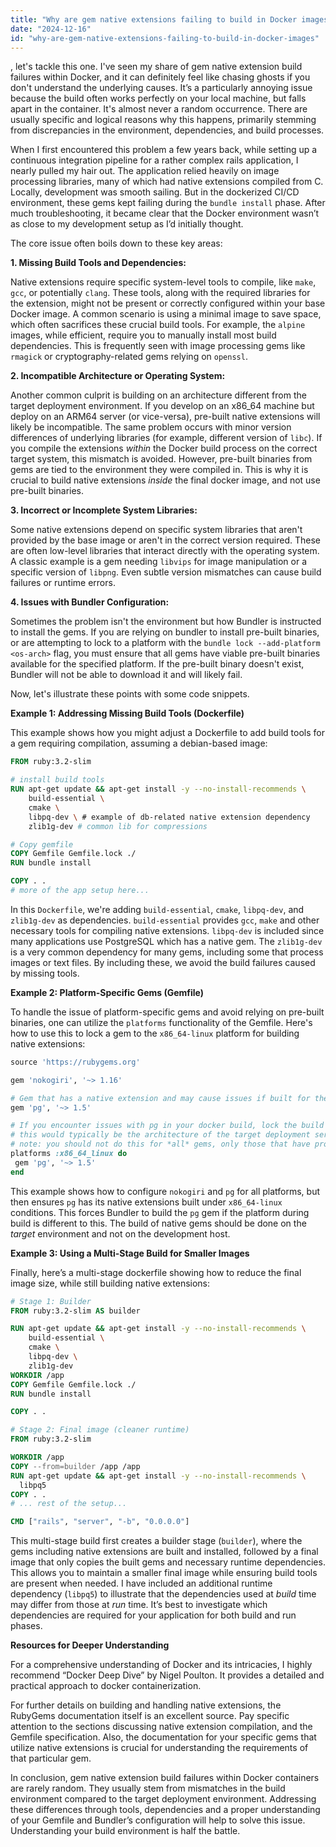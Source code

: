 ```yaml
---
title: "Why are gem native extensions failing to build in Docker images?"
date: "2024-12-16"
id: "why-are-gem-native-extensions-failing-to-build-in-docker-images"
---
```


, let's tackle this one. I've seen my share of gem native extension build failures within Docker, and it can definitely feel like chasing ghosts if you don't understand the underlying causes. It’s a particularly annoying issue because the build often works perfectly on your local machine, but falls apart in the container. It's almost never a random occurrence. There are usually specific and logical reasons why this happens, primarily stemming from discrepancies in the environment, dependencies, and build processes.

When I first encountered this problem a few years back, while setting up a continuous integration pipeline for a rather complex rails application, I nearly pulled my hair out. The application relied heavily on image processing libraries, many of which had native extensions compiled from C. Locally, development was smooth sailing. But in the dockerized CI/CD environment, these gems kept failing during the `bundle install` phase. After much troubleshooting, it became clear that the Docker environment wasn’t as close to my development setup as I’d initially thought.

The core issue often boils down to these key areas:

**1. Missing Build Tools and Dependencies:**

Native extensions require specific system-level tools to compile, like `make`, `gcc`, or potentially `clang`. These tools, along with the required libraries for the extension, might not be present or correctly configured within your base Docker image. A common scenario is using a minimal image to save space, which often sacrifices these crucial build tools. For example, the `alpine` images, while efficient, require you to manually install most build dependencies. This is frequently seen with image processing gems like `rmagick` or cryptography-related gems relying on `openssl`.

**2. Incompatible Architecture or Operating System:**

Another common culprit is building on an architecture different from the target deployment environment. If you develop on an x86_64 machine but deploy on an ARM64 server (or vice-versa), pre-built native extensions will likely be incompatible. The same problem occurs with minor version differences of underlying libraries (for example, different version of `libc`). If you compile the extensions *within* the Docker build process on the correct target system, this mismatch is avoided. However, pre-built binaries from gems are tied to the environment they were compiled in. This is why it is crucial to build native extensions *inside* the final docker image, and not use pre-built binaries.

**3. Incorrect or Incomplete System Libraries:**

Some native extensions depend on specific system libraries that aren't provided by the base image or aren't in the correct version required. These are often low-level libraries that interact directly with the operating system. A classic example is a gem needing `libvips` for image manipulation or a specific version of `libpng`. Even subtle version mismatches can cause build failures or runtime errors.

**4. Issues with Bundler Configuration:**

Sometimes the problem isn't the environment but how Bundler is instructed to install the gems. If you are relying on bundler to install pre-built binaries, or are attempting to lock to a platform with the `bundle lock --add-platform <os-arch>` flag, you must ensure that all gems have viable pre-built binaries available for the specified platform. If the pre-built binary doesn't exist, Bundler will not be able to download it and will likely fail.

Now, let's illustrate these points with some code snippets.

**Example 1: Addressing Missing Build Tools (Dockerfile)**

This example shows how you might adjust a Dockerfile to add build tools for a gem requiring compilation, assuming a debian-based image:

```dockerfile
FROM ruby:3.2-slim

# install build tools
RUN apt-get update && apt-get install -y --no-install-recommends \
    build-essential \
    cmake \
    libpq-dev \ # example of db-related native extension dependency
    zlib1g-dev # common lib for compressions

# Copy gemfile
COPY Gemfile Gemfile.lock ./
RUN bundle install

COPY . .
# more of the app setup here...
```

In this `Dockerfile`, we're adding `build-essential`, `cmake`, `libpq-dev`, and `zlib1g-dev` as dependencies. `build-essential` provides `gcc`, `make` and other necessary tools for compiling native extensions. `libpq-dev` is included since many applications use PostgreSQL which has a native gem. The `zlib1g-dev` is a very common dependency for many gems, including some that process images or text files. By including these, we avoid the build failures caused by missing tools.

**Example 2: Platform-Specific Gems (Gemfile)**

To handle the issue of platform-specific gems and avoid relying on pre-built binaries, one can utilize the `platforms` functionality of the Gemfile. Here's how to use this to lock a gem to the `x86_64-linux` platform for building native extensions:

```ruby
source 'https://rubygems.org'

gem 'nokogiri', '~> 1.16'

# Gem that has a native extension and may cause issues if built for the wrong architecture
gem 'pg', '~> 1.5'

# If you encounter issues with pg in your docker build, lock the build process to the desired architecture
# this would typically be the architecture of the target deployment server
# note: you should not do this for *all* gems, only those that have proven problematic
platforms :x86_64_linux do
 gem 'pg', '~> 1.5'
end
```

This example shows how to configure `nokogiri` and `pg` for all platforms, but then ensures `pg` has its native extensions built under `x86_64-linux` conditions. This forces Bundler to build the `pg` gem if the platform during build is different to this. The build of native gems should be done on the *target* environment and not on the development host.

**Example 3: Using a Multi-Stage Build for Smaller Images**

Finally, here’s a multi-stage dockerfile showing how to reduce the final image size, while still building native extensions:

```dockerfile
# Stage 1: Builder
FROM ruby:3.2-slim AS builder

RUN apt-get update && apt-get install -y --no-install-recommends \
    build-essential \
    cmake \
    libpq-dev \
    zlib1g-dev
WORKDIR /app
COPY Gemfile Gemfile.lock ./
RUN bundle install

COPY . .

# Stage 2: Final image (cleaner runtime)
FROM ruby:3.2-slim

WORKDIR /app
COPY --from=builder /app /app
RUN apt-get update && apt-get install -y --no-install-recommends \
  libpq5
COPY . .
# ... rest of the setup...

CMD ["rails", "server", "-b", "0.0.0.0"]
```

This multi-stage build first creates a builder stage (`builder`), where the gems including native extensions are built and installed, followed by a final image that only copies the built gems and necessary runtime dependencies. This allows you to maintain a smaller final image while ensuring build tools are present when needed. I have included an additional runtime dependency (`libpq5`) to illustrate that the dependencies used at *build* time may differ from those at *run* time. It’s best to investigate which dependencies are required for your application for both build and run phases.

**Resources for Deeper Understanding**

For a comprehensive understanding of Docker and its intricacies, I highly recommend “Docker Deep Dive” by Nigel Poulton. It provides a detailed and practical approach to docker containerization.

For further details on building and handling native extensions, the RubyGems documentation itself is an excellent source. Pay specific attention to the sections discussing native extension compilation, and the Gemfile specification. Also, the documentation for your specific gems that utilize native extensions is crucial for understanding the requirements of that particular gem.

In conclusion, gem native extension build failures within Docker containers are rarely random. They usually stem from mismatches in the build environment compared to the target deployment environment. Addressing these differences through tools, dependencies and a proper understanding of your Gemfile and Bundler’s configuration will help to solve this issue. Understanding your build environment is half the battle.
